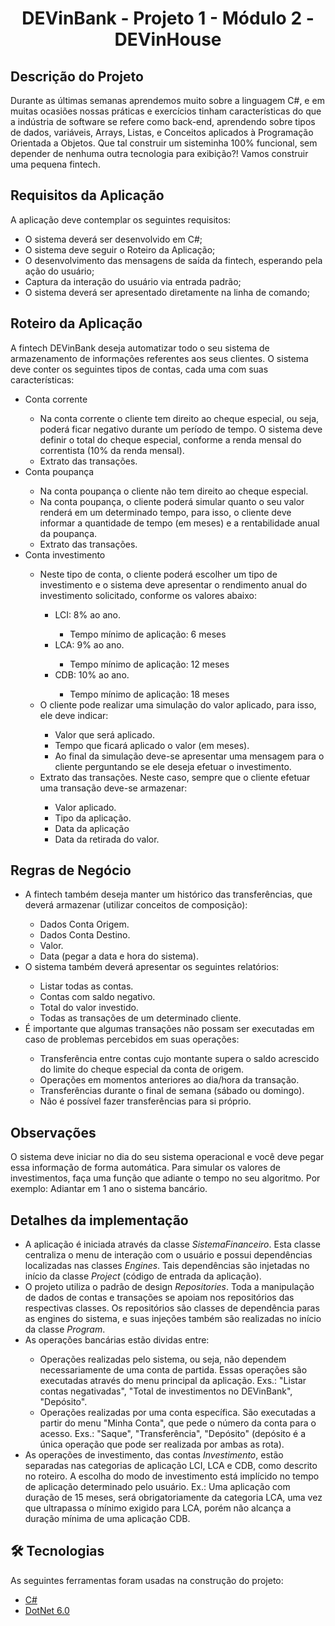 <h1 align="center"> DEVinBank - Projeto 1 - Módulo 2 - DEVinHouse</h1>

## Descrição do Projeto
<p align="left">Durante as últimas semanas aprendemos muito sobre a linguagem C#, e em muitas ocasiões nossas práticas e exercícios tinham características do que a indústria de software se refere como back-end, aprendendo sobre tipos de dados, variáveis, Arrays, Listas, e Conceitos aplicados à Programação Orientada a Objetos.
Que tal construir um sisteminha 100% funcional, sem depender de nenhuma outra tecnologia para exibição?! Vamos construir uma pequena fintech.
</p>

## Requisitos da Aplicação
<p align="left">A aplicação deve contemplar os seguintes requisitos:</p>
<ul>
    <li>O sistema deverá ser desenvolvido em C#;</li>
    <li>O sistema deve seguir o Roteiro da Aplicação;</li>
    <li>O desenvolvimento das mensagens de saída da fintech, esperando pela ação do usuário;</li>
    <li>Captura da interação do usuário via entrada padrão;</li>
    <li>O sistema deverá ser apresentado diretamente na linha de comando;</li>
</ul>

## Roteiro da Aplicação
<p align="left">A fintech DEVinBank deseja automatizar todo o seu sistema de armazenamento de informações
referentes aos seus clientes. O sistema deve conter os seguintes tipos de contas, cada uma com
suas características:</p>
<ul>
    <li>Conta corrente</li>
        <ul>
            <li>
                Na conta corrente o cliente tem direito ao cheque especial, ou seja, poderá ficar negativo durante um período de tempo. O sistema deve definir o total do cheque especial, conforme a renda mensal do correntista (10% da renda mensal).
            </li>
            <li>
                Extrato das transações.
            </li>
        </ul>
    <li>Conta poupança</li>
        <ul>
            <li>
                Na conta poupança o cliente não tem direito ao cheque especial.
            </li>
            <li>
                Na conta poupança, o cliente poderá simular quanto o seu valor renderá em um determinado tempo, para isso, o cliente deve informar a quantidade de tempo (em meses) e a rentabilidade anual da poupança.
            </li>
            <li>
                Extrato das transações.
            </li>
        </ul>
    <li>Conta investimento</li>
        <ul>
            <li>
                Neste tipo de conta, o cliente poderá escolher um tipo de investimento e o sistema deve apresentar o rendimento anual do investimento solicitado, conforme os valores abaixo:
            </li>
                <ul>
                    <li>
                        LCI: 8% ao ano.
                    </li>      
                        <ul>
                            <li>
                               Tempo mínimo de aplicação: 6 meses
                            </li>
                        </ul>
                    <li>
                        LCA: 9% ao ano.
                    </li>
                        <ul>
                            <li>
                               Tempo mínimo de aplicação: 12 meses
                            </li>
                        </ul>
                    <li>
                        CDB: 10% ao ano.
                    </li>
                        <ul>
                            <li>
                               Tempo mínimo de aplicação: 18 meses
                            </li>
                        </ul>
                </ul>
            <li>
                O cliente pode realizar uma simulação do valor aplicado, para isso, ele deve indicar:
            </li>
                <ul>
                    <li>
                        Valor que será aplicado.
                    </li>
                    <li>
                        Tempo que ficará aplicado o valor (em meses).
                    </li>
                    <li>
                        Ao final da simulação deve-se apresentar uma mensagem para o cliente perguntando se ele deseja efetuar o investimento.
                    </li>
                </ul>
            <li>
                Extrato das transações. Neste caso, sempre que o cliente efetuar uma transação deve-se armazenar:
            </li>
                <ul>
                    <li>
                        Valor aplicado.
                    </li>
                    <li>
                        Tipo da aplicação.
                    </li>
                    <li>
                        Data da aplicação
                    </li>
                    <li>
                        Data da retirada do valor.
                    </li>
                </ul>
        </ul>
</ul>

## Regras de Negócio
<ul>
    <li>
        A fintech também deseja manter um histórico das transferências, que deverá armazenar (utilizar conceitos de composição):
    </li>
        <ul>
            <li>
                Dados Conta Origem.
            </li>
            <li>
                Dados Conta Destino.
            </li>
            <li>
                Valor.
            </li>
            <li>
                Data (pegar a data e hora do sistema).
            </li>
        </ul>
    <li>
        O sistema também deverá apresentar os seguintes relatórios:
    </li>
        <ul>
            <li>
                Listar todas as contas.
            </li>
            <li>
                Contas com saldo negativo.
            </li>
            <li>
                Total do valor investido.
            </li>
            <li>
                Todas as transações de um determinado cliente.
            </li>
        </ul>
    <li>
        É importante que algumas transações não possam ser executadas em caso de problemas percebidos em suas operações:
    </li>
        <ul>
            <li>
                Transferência entre contas cujo montante supera o saldo acrescido do limite do cheque especial da conta de origem.
            </li>
            <li>
                Operações em momentos anteriores ao dia/hora da transação.
            </li>
            <li>
                Transferências durante o final de semana (sábado ou domingo).
            </li>
            <li>
                Não é possível fazer transferências para si próprio.
            </li>
        </ul>
</ul>


## Observações

<p align="left">O sistema deve iniciar no dia do seu sistema operacional e você deve pegar essa informação de forma automática. Para simular os valores de investimentos, faça uma função que adiante o tempo no seu algoritmo. Por exemplo: Adiantar em 1 ano o sistema bancário.</p>


## Detalhes da implementação

<ul>
  <li>
    A aplicação é iniciada através da classe <i>SistemaFinanceiro</i>. Esta classe centraliza o menu de interação com o usuário e possui dependências localizadas nas classes <i>Engines</i>. Tais dependências são injetadas no início da classe <i>Project</i> (código de entrada da aplicação).
  </li>
  <li>
    O projeto utiliza o padrão de design <i>Repositories</i>. Toda a manipulação de dados de contas e transações se apoiam nos repositórios das respectivas classes. Os       repositórios são classes de dependência paras as engines do sistema, e suas injeções também são realizadas no início da classe <i>Program</i>.
  </li>
  <li>
    As operações bancárias estão dividas entre:
  </li>
  <ul>
    <li>
      Operações realizadas pelo sistema, ou seja, não dependem necessariamente de uma conta de partida. Essas operações são executadas através do menu principal da aplicação. Exs.: "Listar contas negativadas", "Total de investimentos no DEVinBank", "Depósito".
    </li>
    <li>
      Operações realizadas por uma conta específica. São executadas a partir do menu "Minha Conta", que pede o número da conta para o acesso. Exs.: "Saque", "Transferência", "Depósito" (depósito é a única operação que pode ser realizada por ambas as rota).
    </li>
  </ul>
  <li>
    As operações de investimento, das contas <i>Investimento</i>, estão separadas nas categorias de aplicação LCI, LCA e CDB, como descrito no roteiro. A escolha do modo de investimento está implícido no tempo de aplicação determinado pelo usuário. Ex.: Uma aplicação com duração de 15 meses, será obrigatoriamente da categoria LCA, uma vez que ultrapassa o mínimo exigido para LCA, porém não alcança a duração mínima de uma aplicação CDB.
  </li>
</ul>

## 🛠 Tecnologias

As seguintes ferramentas foram usadas na construção do projeto:

- [C#](https://docs.microsoft.com/pt-br/dotnet/csharp/)
- [DotNet 6.0](https://dotnet.microsoft.com/en-us/)
